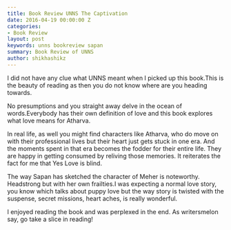 ```yaml
---
title: Book Review UNNS The Captivation
date: 2016-04-19 00:00:00 Z
categories:
- Book Review
layout: post
keywords: unns bookreview sapan
summary: Book Review of UNNS
author: shikhashikz
---
```


I did not have any clue what UNNS meant when I picked up this book.This is the beauty of reading as then you do not know where are you heading towards.

No presumptions and you straight away delve in the ocean of words.Everybody has their own definition of love and this book explores what love means for Atharva.

In real life, as well you might find characters like Atharva, who do move on with their professional lives but their heart just gets stuck in one era. And the moments spent in that era becomes the fodder for their entire life. They are happy in getting consumed by reliving those memories. It reiterates the fact for me that Yes Love is blind.

The way Sapan has sketched the character of Meher is noteworthy. Headstrong but with her own frailties.I was expecting a normal love story, you know which talks about puppy love but the way story is twisted with the suspense, secret missions, heart aches, is really wonderful.

I enjoyed reading the book and was perplexed in the end. As writersmelon say, go take a slice in reading!
 


